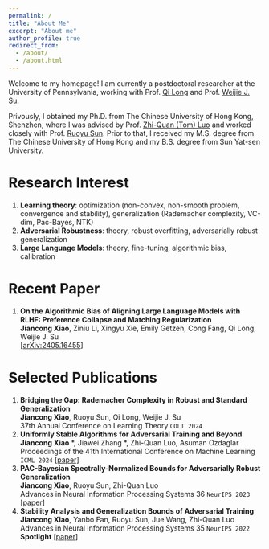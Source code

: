 ```yaml
---
permalink: /
title: "About Me"
excerpt: "About me"
author_profile: true
redirect_from: 
  - /about/
  - /about.html
---
```


 	
Welcome to my homepage! I am currently a postdoctoral researcher at the University of Pennsylvania, working with Prof. [Qi Long](https://www.med.upenn.edu/long-lab/) and Prof. [Weijie J. Su](http://www-stat.wharton.upenn.edu/~suw/). 

Privously, I obtained my Ph.D. from The Chinese University of Hong Kong, Shenzhen, where I was advised by Prof. [Zhi-Quan (Tom) Luo](https://sds.cuhk.edu.cn/en/teacher/214) and worked closely with Prof. [Ruoyu Sun](https://ruoyus.github.io). Prior to that, I received my M.S. degree from The Chinese University of Hong Kong and my B.S. degree from Sun Yat-sen University.

Research Interest
======
1. **Learning theory**: optimization (non-convex, non-smooth problem, convergence and stability), generalization (Rademacher complexity, VC-dim, Pac-Bayes, NTK)
2. **Adversarial Robustness**: theory, robust overfitting, adversarially robust generalization
3. **Large Language Models**:  theory, fine-tuning, algorithmic bias, calibration

Recent Paper
======
1. **On the Algorithmic Bias of Aligning Large Language Models with RLHF: Preference Collapse and Matching Regularization**  
   **Jiancong Xiao**, Ziniu Li, Xingyu Xie, Emily Getzen, Cong Fang, Qi Long, Weijie J. Su  
   [[arXiv:2405.16455](https://arxiv.org/abs/2405.16455)]

Selected Publications
======
1. **Bridging the Gap: Rademacher Complexity in Robust and Standard Generalization**    
   **Jiancong Xiao**, Ruoyu Sun, Qi Long, Weijie J. Su  
   37th Annual Conference on Learning Theory ``COLT 2024``  
1. **Uniformly Stable Algorithms for Adversarial Training and Beyond**  
   **Jiancong Xiao** *, Jiawei Zhang *, Zhi-Quan Luo, Asuman Ozdaglar  
   Proceedings of the 41th International Conference on Machine Learning ``ICML 2024`` [[paper]](https://arxiv.org/abs/2405.01817)  
1. **PAC-Bayesian Spectrally-Normalized Bounds for Adversarially Robust Generalization**  
   **Jiancong Xiao**, Ruoyu Sun, Zhi-Quan Luo  
   Advances in Neural Information Processing Systems 36 ``NeurIPS 2023`` [[paper](https://proceedings.neurips.cc/paper_files/paper/2023/hash/720991812855c99df50bc8b36966cd81-Abstract-Conference.html)]
1. **Stability Analysis and Generalization Bounds of Adversarial Training**  
   **Jiancong Xiao**, Yanbo Fan, Ruoyu Sun, Jue Wang, Zhi-Quan Luo  
   Advances in Neural Information Processing Systems 35 ``NeurIPS 2022`` **Spotlight** [[paper](https://proceedings.neurips.cc/paper_files/paper/2022/hash/637de5e2a7a77f741b0b84bd61c83125-Abstract-Conference.html)]  

